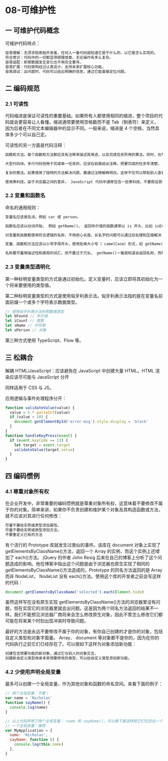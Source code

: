 # 08-可维护性

## 一 可维护代码概念

可维护代码特点：

```txt
容易理解：无须求助原始开发者，任何人一看代码就知道它是干什么的，以它是怎么实现的。
符合常识：代码中的一切都显得顺理成章，无论操作有多么复杂。
容易适配：即使数据发生变化也不用完全重写。
容易扩展：代码架构经过认真设计，支持未来扩展核心功能。
容易调试：出问题时，代码可以给出明确的信息，通过它能直接定位问题。
```

## 二 编码规范

### 2.1 可读性

代码缩进是保证可读性的重要基础。如果所有人都使用相同的缩进，整个项目的代码就会更容易让人看懂。缩进通常要使用空格数而不是 Tab（制表符）来定义，因为后者在不同文本编辑器中的显示不同。一般来说，缩进是 4 个空格，当然具体多少个可以自己定。

可读性的另一方面是代码注释：

```txt
函数和方法。每个函数和方法都应该有注释来描述其用途，以及完成任务所用的算法。同时，也写清使用这个函数或方法的前提（假设）、每个参数的含义，以及函数是否返回值（因为通过函数定义看不出来）。

大型代码块。多行代码但用于完成单一任务的，应该在前面给出注释，把要完成的任务写清楚。

复杂的算法。如果使用了独特的方法解决问题，要通过注释解释明白。这样不仅可以帮助别人查看代码，也可以帮助自己今后查看代码。

使用黑科技。由于浏览器之间的差异， JavaScript 代码中通常包含一些黑科技。不要假设其他人一看就能明白某个黑科技是为了解决某个浏览器的什么问题。如果某个浏览器不能使用正常方式达到目的，那要在注释里把黑科技的用途写出来。这样可以避免别人误以为黑科技没有用而把它“修复”掉，结果你已解决的问题又会出现。
```

### 2.2 变量和函数名

命名的通用规则：

```txt
变量名应该是名词，例如 car 或 person。

函数名应该以动词开始， 例如 getName()。 返回布尔值的函数通常以 is 开头，比如 isEnabled()。

对变量和函数都使用符合逻辑的名称，不用担心长度。长名字的问题可以通过后处理和压缩解决

变量、函数和方法应该以小写字母开头，使用驼峰大小写（ camelCase）形式，如 getName()和isPerson。类名应该首字母大写，如 Person、 RequestFactory。常量值应该全部大写并以下划线相接，比如 REQUEST_TIMEOUT。

名称要尽量用描述性和直观的词汇，但不要过于冗长。 getName()一看就知道会返回名称，而PersonFactory 一看就知道会产生某个 Person 对象或实体。
```

### 2.3 变量类型透明化

第一种标明变量类型的方式是通过初始化。定义变量时，应该立即将其初始化为一个将来要使用的类型值。

第二种标明变量类型的方式是使用匈牙利表示法。匈牙利表示法指的是在变量名前面前缀一个或多个字符表示数据类型。

```js
// 使用匈牙利表示法标明数据类型
let bFound // 布尔值
let iCount // 整数
let sName // 字符串
let oPerson // 对象
```

第三种方式使用 TypeScript、Flow 等。

## 三 松耦合

解耦 HTML/JavaScript：应该避免在 JavaScript 中创建大量 HTML。HTML 渲染应该尽可能与 JavaScript 分开

同样适用于 CSS 与 JS。

应用逻辑与事件处理程序分开：

```js
function validateValue(value) {
  value = 5 * parseInt(value)
  if (value > 10) {
    document.getElementById('error-msg').style.display = 'block'
  }
}
function handleKeyPress(event) {
  if (event.keyCode == 13) {
    let target = event.target
    validateValue(target.value)
  }
}
```

## 四 编码惯例

### 4.1 尊重对象所有权

在企业开发中，非常重要的编码惯例就是尊重对象所有权，这意味着不要修改不属于你的对象。简单来讲，如果你不负责创建和维护某个对象及其构造函数或方法，就不应该对其进行任何修改：

```txt
尽量不要给实例或原型添加属性。
尽量不要给实例或原型添加方法。
不要重定义已有的方法
```

有个流行的 Prototype 库就发生过类似的事件。该库在 document 对象上实现了 getElementsByClassName()方法，返回一个 Array 的实例，而这个实例上还增加了 each()方法。 jQuery 的作者 John Resig 后来在自己的博客上分析了这个问题造成的影响。他在博客中指出这个问题是由于浏览器也原生实现了相同的 getElementsByClassName()方法造成的，Prototype 的同名方法返回的是 Array 而非 NodeList， NodeList 没有 each()方法。使用这个库的开发者之前会写这样的代码：

```js
document.getElementsByClassName('selected').each(Element.hide)
```

虽然这样写在没有原生实现 getElementsByClassName()方法的浏览器里没有问题，但在实现它的浏览器里就会出问题。这是因为两个同名方法返回的结果不一样。我们不能预见浏览器厂商将来会怎么修改原生对象，因此不管怎么修改它们都可能在将来某个时刻出现冲突时导致问题。

最好的方法是永远不要修改不属于你的对象，有你自己创建的才是你的对象，包括自定义类型和对象字面量。 Array、 document 等对象都不是你的，因为在你的代码执行之前它们已经存在了。可以按如下这样为对象添加新功能：

```js
创建包含想要功能的新对象，通过它与别人的对象交互。
创建新自定义类型继承本来想要修改的类型，可以给自定义类型添加新功能。
```

### 4.2 少使用声明全局变量

最多可以创建一个全局变量，作为其他对象和函数的命名空间。来看下面的例子：

```js
// 两个全局变量：不要！
var name = 'Nicholas'
function sayName() {
  console.log(name)
}

// 以上代码声明了两个全局变量： name 和 sayName()。可以像下面这样把它们包含在一个对象中：
// 一个全局变量：推荐
var MyApplication = {
  name: 'Nicholas',
  sayName: function () {
    console.log(this.name)
  },
}
```
